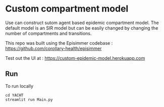 # Custom compartment model

Use can construct sutom agent based epidemic compartment model. The default model is an SIR model but can be easily changed by changing the number of compartments and transitions.

This repo was built using the Episimmer codebase : https://github.com/corollary-health/episimmer

Test out the UI at : https://custom-epidemic-model.herokuapp.com

## Run
To run locally

    cd YACHT
    streamlit run Main.py